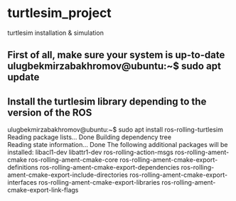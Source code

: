 # turtlesim_project
turtlesim installation &amp; simulation

First of all, make sure your system is up-to-date
ulugbekmirzabakhromov@ubuntu:~$ sudo apt update
-----------------------------------------------------------------
Install the turtlesim library depending to the version of the ROS
------------------------------------------------------------------
ulugbekmirzabakhromov@ubuntu:~$ sudo apt install ros-rolling-turtlesim
Reading package lists... Done
Building dependency tree       
Reading state information... Done
The following additional packages will be installed:
  libacl1-dev libattr1-dev ros-rolling-action-msgs
  ros-rolling-ament-cmake ros-rolling-ament-cmake-core
  ros-rolling-ament-cmake-export-definitions
  ros-rolling-ament-cmake-export-dependencies
  ros-rolling-ament-cmake-export-include-directories
  ros-rolling-ament-cmake-export-interfaces
  ros-rolling-ament-cmake-export-libraries
  ros-rolling-ament-cmake-export-link-flags
